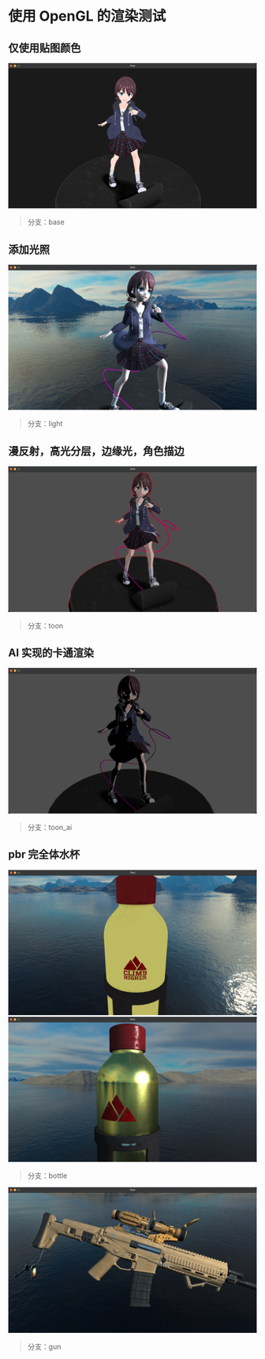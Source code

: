 # 使用 OpenGL 的渲染测试
## 仅使用贴图颜色
![img.png](img.png)
> 分支：base
## 添加光照
![img_6.png](img_6.png)
> 分支：light
## 漫反射，高光分层，边缘光，角色描边
![img_7.png](img_7.png)
> 分支：toon
## AI 实现的卡通渲染
![img_8.png](img_8.png)
> 分支：toon_ai
## pbr 完全体水杯
![img_9.png](img_9.png)<br>
![img_4.png](img_4.png)
> 分支：bottle

![img_5.png](img_5.png)
> 分支：gun